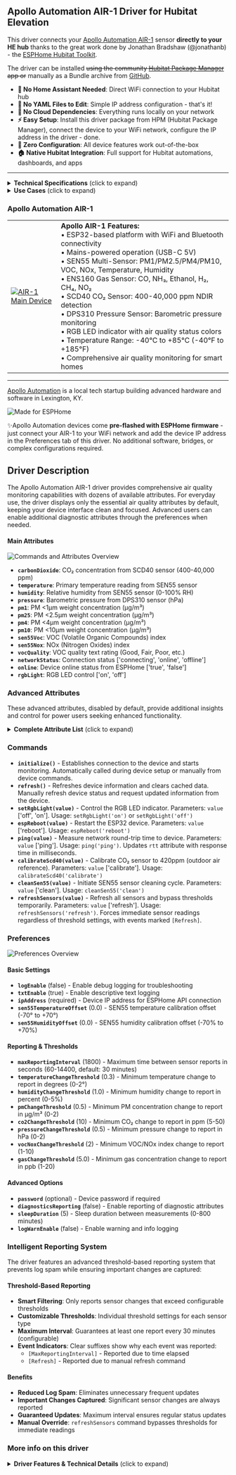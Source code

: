 ## Apollo Automation AIR-1 Driver for Hubitat Elevation

This driver connects your [Apollo Automation AIR-1](https://geni.us/apollo-air-1) sensor **directly to your HE hub** thanks to the great work done by Jonathan Bradshaw (@jonathanb) - the [ESPHome Hubitat Toolkit](https://github.com/bradsjm/hubitat-public/tree/main/ESPHome).

The driver can be installed ~~using the community [Hubitat Package Manager](https://community.hubitat.com/t/release-hubitat-package-manager-hpm-hubitatcommunity/94471/1) app or~~ manually as a Bundle archive from [GitHub](https://github.com/kkossev/Hubitat-ESPHome-Apollo).

- **🚫 No Home Assistant Needed**: Direct WiFi connection to your Hubitat hub
- **🚫 No YAML Files to Edit**: Simple IP address configuration - that's it!
- **🚫 No Cloud Dependencies**: Everything runs locally on your network
- **⚡ Easy Setup**: Install this driver package from HPM (Hubitat Package Manager), connect the device to your WiFi network, configure the IP address in the driver - done.
- **🔧 Zero Configuration**: All device features work out-of-the-box
- **🏠 Native Hubitat Integration**: Full support for Hubitat automations, dashboards, and apps


------

<details>
<summary><b>Technical Specifications</b> (click to expand)</summary>

- **Microcontroller**: ESP32 with WiFi and Bluetooth
- **Power**: USB-C 5V (mains powered)
- **Air Quality Sensors**: SEN55 multi-sensor (PM, VOC, NOx, T, RH)
- **Gas Sensors**: ENS160 (CO, NH₃, C₂H₅OH, H₂, CH₄, NO₂)
- **CO₂ Sensor**: SCD40 NDIR sensor (400-40,000 ppm)
- **Pressure Sensor**: DPS310 (300-1200 hPa)
- **Particulate Matter**: PM1, PM2.5, PM4, PM10 detection
- **VOC Detection**: Volatile Organic Compounds index
- **NOx Detection**: Nitrogen Oxides index
- **Operating Range**: -40°C to +85°C (-40°F to +185°F)
- **Connectivity**: WiFi 802.11 b/g/n, Bluetooth 4.2
- **Dimensions**: Compact desktop air quality monitor
- **Mounting**: Desktop stand with optional wall mount
</details>


<details>
<summary><b>Use Cases</b> (click to expand)</summary>

The Apollo Automation AIR-1 is ideal for:

- **Indoor Air Quality Monitoring**: Comprehensive air quality assessment for homes and offices
- **HVAC Optimization**: Monitor air quality to control ventilation and filtration systems
- **Health Monitoring**: Track pollutants and allergens for respiratory health
- **Smart Home Automation**: Automate air purifiers, fans, and windows based on air quality
- **Office Environment**: Monitor CO₂ levels and air quality in workspaces
- **Kitchen Monitoring**: Detect cooking fumes and gas levels
- **Allergen Detection**: Monitor particulate matter and VOCs that affect allergies
- **Energy Efficiency**: Optimize HVAC operation based on actual air quality needs
- **Sleep Quality**: Monitor bedroom air quality for optimal sleep environment

</details>


### Apollo Automation AIR-1

|               |                 |
|---------------|-----------------|
| [![AIR-1 Main Device](https://github.com/kkossev/Hubitat-ESPHome-Apollo/blob/main/Images/AIR-1_Main_Shop.png?raw=true)](https://geni.us/apollo-air-1) | **Apollo AIR-1 Features:**<br/>• ESP32-based platform with WiFi and Bluetooth connectivity<br/>• Mains-powered operation (USB-C 5V)<br/>• SEN55 Multi-Sensor: PM1/PM2.5/PM4/PM10, VOC, NOx, Temperature, Humidity<br/>• ENS160 Gas Sensor: CO, NH₃, Ethanol, H₂, CH₄, NO₂<br/>• SCD40 CO₂ Sensor: 400-40,000 ppm NDIR detection<br/>• DPS310 Pressure Sensor: Barometric pressure monitoring<br/>• RGB LED indicator with air quality status colors<br/>• Temperature Range: -40°C to +85°C (-40°F to +185°F)<br/>• Comprehensive air quality monitoring for smart homes |

-----

[Apollo Automation](https://apolloautomation.com/) is a local tech startup building advanced hardware and software in Lexington, KY. 

![Made for ESPHome](https://esphome.io/_images/made-for-esphome-black-on-white.svg)

✨Apollo Automation devices come **pre-flashed with ESPHome firmware** - just connect your AIR-1 to your WiFi network and add the device IP address in the Preferences tab of this driver. No additional software, bridges, or complex configurations required.

## Driver Description

The Apollo Automation AIR-1 driver provides comprehensive air quality monitoring capabilities with dozens of available attributes. For everyday use, the driver displays only the essential air quality attributes by default, keeping your device interface clean and focused. Advanced users can enable additional diagnostic attributes through the preferences when needed.

#### Main Attributes
![Commands and Attributes Overview](https://raw.githubusercontent.com/kkossev/Hubitat-ESPHome-Apollo/refs/heads/main/Images/apollo-temp-1-commands-and-attributes.png)
- **`carbonDioxide`**: CO₂ concentration from SCD40 sensor (400-40,000 ppm)
- **`temperature`**: Primary temperature reading from SEN55 sensor
- **`humidity`**: Relative humidity from SEN55 sensor (0-100% RH)
- **`pressure`**: Barometric pressure from DPS310 sensor (hPa)
- **`pm1`**: PM <1µm weight concentration (µg/m³)
- **`pm25`**: PM <2.5µm weight concentration (µg/m³)
- **`pm4`**: PM <4µm weight concentration (µg/m³)
- **`pm10`**: PM <10µm weight concentration (µg/m³)
- **`sen55Voc`**: VOC (Volatile Organic Compounds) index
- **`sen55Nox`**: NOx (Nitrogen Oxides) index
- **`vocQuality`**: VOC quality text rating (Good, Fair, Poor, etc.)
- **`networkStatus`**: Connection status ['connecting', 'online', 'offline']
- **`online`**: Device online status from ESPHome ['true', 'false']
- **`rgbLight`**: RGB LED control ['on', 'off']

### Advanced Attributes
These advanced attributes, disabled by default, provide additional insights and control for power users seeking enhanced functionality.

<details>
<summary><b>Complete Attribute List</b> (click to expand)</summary>

| Attribute | Type | Description |
|-----------|------|-------------|
| `carbonDioxide` | number | CO₂ concentration (ppm) from SCD40 sensor |
| `temperature` | number | Primary temperature reading (°C/°F) |
| `humidity` | number | Relative humidity percentage |
| `pressure` | number | Barometric pressure (hPa) |
| `pm1` | number | PM <1µm weight concentration (µg/m³) |
| `pm25` | number | PM <2.5µm weight concentration (µg/m³) |
| `pm4` | number | PM <4µm weight concentration (µg/m³) |
| `pm10` | number | PM <10µm weight concentration (µg/m³) |
| `sen55Voc` | number | SEN55 VOC index |
| `sen55Nox` | number | SEN55 NOx index |
| `vocQuality` | string | VOC quality text rating |
| `networkStatus` | enum | Device connection status |
| `online` | enum | Device online status from ESPHome |
| `rgbLight` | enum | RGB LED control |
| `rtt` | number | Round-trip time measurement (ms) |
| `ammonia` | number | Ammonia (NH₃) gas concentration |
| `carbonMonoxide` | number | Carbon Monoxide (CO) gas concentration |
| `ethanol` | number | Ethanol (C₂H₅OH) gas concentration |
| `hydrogen` | number | Hydrogen (H₂) gas concentration |
| `methane` | number | Methane (CH₄) gas concentration |
| `nitrogenDioxide` | number | Nitrogen Dioxide (NO₂) gas concentration |
| `sen55TemperatureOffset` | number | SEN55 temperature calibration offset |
| `sen55HumidityOffset` | number | SEN55 humidity calibration offset |
| `pm03To1` | number | PM 0.3 to 1 µm concentration |
| `pm1To25` | number | PM 1 to 2.5 µm concentration |
| `pm25To4` | number | PM 2.5 to 4 µm concentration |
| `pm4To10` | number | PM 4 to 10 µm concentration |
| `espTemperature` | number | ESP32 chip temperature |
| `uptime` | string | Device uptime since last restart |
| `rssi` | number | WiFi signal strength (dBm) |
| `preventSleep` | enum | Sleep prevention control |
| `sleepDuration` | number | Sleep duration in minutes |

</details>

### Commands

- **`initialize()`** - Establishes connection to the device and starts monitoring. Automatically called during device setup or manually from device commands.
- **`refresh()`** - Refreshes device information and clears cached data. Manually refresh device status and request updated information from the device.
- **`setRgbLight(value)`** - Control the RGB LED indicator. Parameters: `value` ['off', 'on']. Usage: `setRgbLight('on')` or `setRgbLight('off')`
- **`espReboot(value)`** - Restart the ESP32 device. Parameters: `value` ['reboot']. Usage: `espReboot('reboot')`
- **`ping(value)`** - Measure network round-trip time to device. Parameters: `value` ['ping']. Usage: `ping('ping')`. Updates `rtt` attribute with response time in milliseconds.
- **`calibrateScd40(value)`** - Calibrate CO₂ sensor to 420ppm (outdoor air reference). Parameters: `value` ['calibrate']. Usage: `calibrateScd40('calibrate')`
- **`cleanSen55(value)`** - Initiate SEN55 sensor cleaning cycle. Parameters: `value` ['clean']. Usage: `cleanSen55('clean')`
- **`refreshSensors(value)`** - Refresh all sensors and bypass thresholds temporarily. Parameters: `value` ['refresh']. Usage: `refreshSensors('refresh')`. Forces immediate sensor readings regardless of threshold settings, with events marked `[Refresh]`.

### Preferences

![Preferences Overview](https://github.com/kkossev/Hubitat-ESPHome-Apollo/blob/main/Images/apollo-air1-preferences.png?raw=true)
#### Basic Settings
- **`logEnable`** (false) - Enable debug logging for troubleshooting
- **`txtEnable`** (true) - Enable descriptive text logging  
- **`ipAddress`** (required) - Device IP address for ESPHome API connection
- **`sen55TemperatureOffset`** (0.0) - SEN55 temperature calibration offset (-70° to +70°)
- **`sen55HumidityOffset`** (0.0) - SEN55 humidity calibration offset (-70% to +70%)

#### Reporting & Thresholds
- **`maxReportingInterval`** (1800) - Maximum time between sensor reports in seconds (60-14400, default: 30 minutes)
- **`temperatureChangeThreshold`** (0.3) - Minimum temperature change to report in degrees (0-2°)
- **`humidityChangeThreshold`** (1.0) - Minimum humidity change to report in percent (0-5%)
- **`pmChangeThreshold`** (0.5) - Minimum PM concentration change to report in µg/m³ (0-2)
- **`co2ChangeThreshold`** (10) - Minimum CO₂ change to report in ppm (5-50)
- **`pressureChangeThreshold`** (0.5) - Minimum pressure change to report in hPa (0-2)
- **`vocNoxChangeThreshold`** (2) - Minimum VOC/NOx index change to report (1-10)
- **`gasChangeThreshold`** (5.0) - Minimum gas concentration change to report in ppb (1-20)

#### Advanced Options
- **`password`** (optional) - Device password if required
- **`diagnosticsReporting`** (false) - Enable reporting of diagnostic attributes
- **`sleepDuration`** (5) - Sleep duration between measurements (0-800 minutes)
- **`logWarnEnable`** (false) - Enable warning and info logging

### Intelligent Reporting System

The driver features an advanced threshold-based reporting system that prevents log spam while ensuring important changes are captured:

#### Threshold-Based Reporting
- **Smart Filtering**: Only reports sensor changes that exceed configurable thresholds
- **Customizable Thresholds**: Individual threshold settings for each sensor type
- **Maximum Interval**: Guarantees at least one report every 30 minutes (configurable)
- **Event Indicators**: Clear suffixes show why each event was reported:
  - `[MaxReportingInterval]` - Reported due to time elapsed
  - `[Refresh]` - Reported due to manual refresh command

#### Benefits
- **Reduced Log Spam**: Eliminates unnecessary frequent updates
- **Important Changes Captured**: Significant sensor changes are always reported
- **Guaranteed Updates**: Maximum interval ensures regular status updates
- **Manual Override**: `refreshSensors` command bypasses thresholds for immediate readings

### More info on this driver

<details>
<summary><b>Driver Features & Technical Details</b> (click to expand)</summary>

The driver uses an intelligent entity management system that:

- **Automatically discovers** all available ESPHome entities
- **Maps entities** to appropriate Hubitat attributes
- **Handles missing entities** gracefully (device variants may not have all sensors)
- **Provides diagnostic control** - technical attributes can be hidden from main device view
- **Supports calibration** - offset values sync between Hubitat preferences and ESPHome
- **Common Library Integration** - leverages the Apollo Common Library for shared functionality across all Apollo device drivers, ensuring consistent behavior and simplified maintenance

### Air Quality Monitoring

The driver provides comprehensive air quality monitoring:

- **Multi-Sensor Integration**: Combines particulate matter, gas, CO₂, and environmental sensors
- **Intelligent Reporting**: Threshold-based system prevents log spam while capturing important changes
- **Automatic Unit Conversion**: Converts between Celsius and Fahrenheit based on hub settings
- **Calibration Support**: Individual offset adjustments for temperature and humidity sensors
- **Real-time Monitoring**: Continuous monitoring with configurable sleep intervals
- **Standard Compliance**: Uses Hubitat standard capability attributes for seamless integration

### Environmental Monitoring

For complete indoor air quality tracking:

- **Particulate Matter**: PM1, PM2.5, PM4, PM10 concentration monitoring
- **Gas Detection**: Six different gas sensors (CO, NH₃, C₂H₅OH, H₂, CH₄, NO₂)
- **Air Quality Indices**: VOC and NOx indices with quality ratings
- **Environmental Conditions**: Temperature, humidity, and barometric pressure
- **Standard Attributes**: Uses Hubitat standard capability attributes (temperature, humidity, pressure)
- **Visual Indicators**: RGB LED for air quality status notifications

### Sensor Calibration

For accurate readings and optimal performance:

- **CO₂ Calibration**: Manual calibration to 420ppm outdoor air reference
- **Temperature Offset**: Adjustable temperature calibration for SEN55 sensor
- **Humidity Offset**: Adjustable humidity calibration for SEN55 sensor
- **Sensor Cleaning**: Automated SEN55 cleaning cycle for maintenance
- **Factory Reset**: Complete device reset capability

### Network Monitoring

- **Connection Status**: Real-time online/offline status
- **Signal Strength**: WiFi RSSI monitoring
- **Round-Trip Time**: Measure network latency with ping command
- **Enhanced Status**: Improved online/offline detection
- **Automatic Reconnection**: Built-in ESPHome API reconnection logic

### Diagnostic Features

When diagnostic reporting is enabled:

- **ESP32 Monitoring**: Internal chip temperature and performance
- **Uptime Tracking**: Device restart and reliability monitoring
- **Network Diagnostics**: Round-trip time monitoring and connection quality
- **Enhanced Status Reporting**: Improved online/offline detection and reporting
- **Configuration Access**: View advanced device settings
- **Calibration Values**: View all sensor offset parameters
- **Raw Sensor Data**: Access to detailed particulate matter size distributions
- **Threshold Control**: Individual threshold settings prevent log spam while ensuring important data is captured

### Air Quality Automation

The device supports comprehensive air quality automation:

- **HVAC Control**: Automate ventilation based on CO₂ and air quality
- **Air Purifier Control**: Trigger air purifiers based on particulate matter levels
- **Window/Fan Control**: Automate natural ventilation based on indoor vs outdoor conditions
- **Health Alerts**: Notifications for poor air quality conditions
- **Energy Optimization**: Smart HVAC operation based on actual air quality needs
- **Visual Status**: RGB LED indicates current air quality status

</details>
